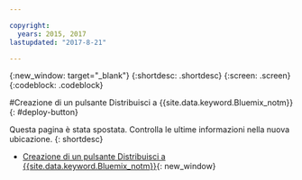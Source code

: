 ```yaml
---

copyright:
  years: 2015, 2017
lastupdated: "2017-8-21"

---
```


{:new_window: target="_blank"}
{:shortdesc: .shortdesc}
{:screen: .screen}
{:codeblock: .codeblock}


#Creazione di un pulsante Distribuisci a {{site.data.keyword.Bluemix_notm}} 
{: #deploy-button} 

Questa pagina è stata spostata. Controlla le ultime informazioni nella nuova ubicazione.
{: shortdesc}

* [Creazione di un pulsante Distribuisci a {{site.data.keyword.Bluemix_notm}}](/docs/services/ContinuousDelivery/deploy_button.html){: new_window}
